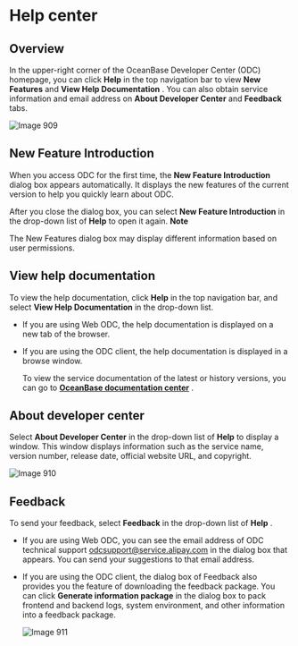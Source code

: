 Help center 
================================



Overview 
-----------------------------

In the upper-right corner of the OceanBase Developer Center (ODC) homepage, you can click **Help** in the top navigation bar to view **New Features** and **View Help Documentation** . You can also obtain service information and email address on **About Developer Center** and **Feedback** tabs. 

![Image 909](https://help-static-aliyun-doc.aliyuncs.com/assets/img/en-US/1413960461/p313332.png)

New Feature Introduction 
---------------------------------------------

When you access ODC for the first time, the **New Feature Introduction** dialog box appears automatically. It displays the new features of the current version to help you quickly learn about ODC. 

After you close the dialog box, you can select **New Feature Introduction** in the drop-down list of **Help** to open it again. 
**Note**



The New Features dialog box may display different information based on user permissions.

View help documentation 
--------------------------------------------

To view the help documentation, click **Help** in the top navigation bar, and select **View Help Documentation** in the drop-down list.

* If you are using Web ODC, the help documentation is displayed on a new tab of the browser.

  

* If you are using the ODC client, the help documentation is displayed in a browse window. 

  To view the service documentation of the latest or history versions, you can go to **[OceanBase documentation center](https://oceanbase.alipay.com/docs)** .
  




About developer center 
-------------------------------------------

Select **About Developer Center** in the drop-down list of **Help** to display a window. This window displays information such as the service name, version number, release date, official website URL, and copyright. 

![Image 910](https://help-static-aliyun-doc.aliyuncs.com/assets/img/en-US/1413960461/p313341.png)

Feedback 
-----------------------------

To send your feedback, select **Feedback** in the drop-down list of **Help** .

* If you are using Web ODC, you can see the email address of ODC technical support odcsupport@service.alipay.com in the dialog box that appears. You can send your suggestions to that email address.

  

* If you are using the ODC client, the dialog box of Feedback also provides you the feature of downloading the feedback package. You can click **Generate information package** in the dialog box to pack frontend and backend logs, system environment, and other information into a feedback package. 

  ![Image 911](https://help-static-aliyun-doc.aliyuncs.com/assets/img/en-US/1413960461/p313345.png)
  



